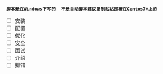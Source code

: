 **`脚本是在Windows下写的  不是自动脚本建议复制粘贴部署在Centos7+上的`**
- [ ] 安装
- [ ] 配置
- [ ] 优化
- [ ] 安全
- [ ] 面试
- [ ] 介绍
- [ ] 排错

